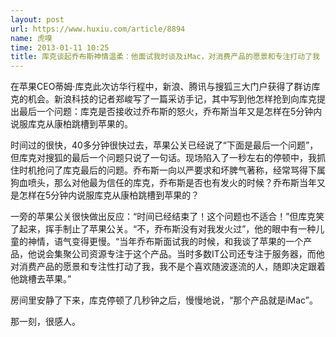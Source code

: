 ```yaml
---
layout: post
url: https://www.huxiu.com/article/8894
name: 虎嗅
time: 2013-01-11 10:25
title: 库克谈起乔布斯神情温柔：他面试我时谈及iMac，对消费产品的愿景和专注打动了我
---
```

在苹果CEO蒂姆·库克此次访华行程中，新浪、腾讯与搜狐三大门户获得了群访库克的机会。新浪科技的记者郑峻写了一篇采访手记，其中写到他怎样抢到向库克提出最后一个问题：库克是否接收过乔布斯的怒火，乔布斯当年又是怎样在5分钟内说服库克从康柏跳槽到苹果的。

时间过的很快，40多分钟很快过去，苹果公关已经说了“下面是最后一个问题”，但库克对搜狐的最后一个问题只说了一句话。现场陷入了一秒左右的停顿中，我抓住时机抢问了库克最后的问题。乔布斯一向以严要求和坏脾气著称，经常骂得下属狗血喷头，那么对他最为信任的库克，乔布斯是否也有发火的时候？乔布斯当年又是怎样在5分钟内说服库克从康柏跳槽到苹果的？

一旁的苹果公关很快做出反应：“时间已经结束了！这个问题也不适合！”但库克笑了起来，挥手制止了苹果公关。“不，乔布斯没有对我发火过”，他的眼中有一种儿童的神情，语气变得更慢。“当年乔布斯面试我的时候，和我谈了苹果的一个产品，他说会集聚公司资源专注于这个产品。当时多数IT公司还专注于服务器，而他对消费产品的愿景和专注性打动了我，我不是个喜欢随波逐流的人，随即决定跟着他跳槽去苹果。”

房间里安静了下来，库克停顿了几秒钟之后，慢慢地说，“那个产品就是iMac”。

那一刻，很感人。

